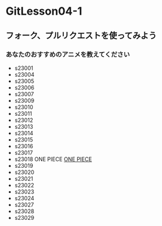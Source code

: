 # GitLesson04-1
## フォーク、プルリクエストを使ってみよう

### あなたのおすすめのアニメを教えてください

* s23001
* s23004
* s23005
* s23006
* s23007
* s23009
* s23010
* s23011
* s23012
* s23013
* s23014
* s23015
* s23016
* s23017
* s23018   ONE PIECE   [ONE PIECE](https://one-piece.com/anime/index.html) 
* s23019
* s23020
* s23021
* s23022
* s23023
* s23024
* s23027
* s23028
* s23029
